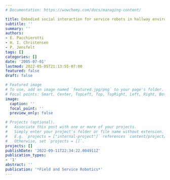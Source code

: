 ```yaml
---
# Documentation: https://wowchemy.com/docs/managing-content/

title: Embodied social interaction for service robots in hallway environments
subtitle: ''
summary: ''
authors:
- E. Pacchierotti
- H. I. Christensen
- P. Jensfelt
tags: []
categories: []
date: '2005-07-01'
lastmod: 2022-05-05T21:13:55-07:00
featured: false
draft: false

# Featured image
# To use, add an image named `featured.jpg/png` to your page's folder.
# Focal points: Smart, Center, TopLeft, Top, TopRight, Left, Right, BottomLeft, Bottom, BottomRight.
image:
  caption: ''
  focal_point: ''
  preview_only: false

# Projects (optional).
#   Associate this post with one or more of your projects.
#   Simply enter your project's folder or file name without extension.
#   E.g. `projects = ["internal-project"]` references `content/project/deep-learning/index.md`.
#   Otherwise, set `projects = []`.
projects: []
publishDate: '2022-09-11T22:34:22.004911Z'
publication_types:
- '1'
abstract: ''
publication: '*Field and Service Robotics*'
---
```

